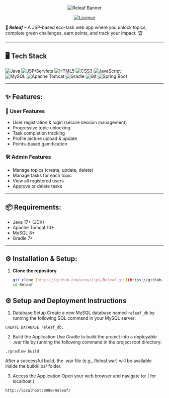 <div align="center">

<p align="center">
  <img src="https://svg-banners.vercel.app/api?type=typeWriter&text1=🌱%20Releaf%20–%20Eco%20Task%20Management%20System&width=800&height=100" alt="Releaf Banner">
</p>


[![License](https://img.shields.io/badge/License-No%20License-red.svg)](https://choosealicense.com/no-permission/)

</div>

**🌱 _Releaf_** – A JSP-based eco-task web app where you unlock topics, complete green challenges, earn points, and track your impact. 🏆

---

## 🖥️ Tech Stack

![Java](https://img.shields.io/badge/Java-ED8B00?style=for-the-badge&logo=openjdk&logoColor=white)
![JSP/Servlets](https://img.shields.io/badge/Jakarta%20EE-333333?style=for-the-badge&logo=jakartaee&logoColor=white)
![HTML5](https://img.shields.io/badge/HTML5-E34F26?style=for-the-badge&logo=html5&logoColor=white)
![CSS3](https://img.shields.io/badge/CSS3-1572B6?style=for-the-badge&logo=css3&logoColor=white)
![JavaScript](https://img.shields.io/badge/JavaScript-F7DF1E?style=for-the-badge&logo=javascript&logoColor=black)  
![MySQL](https://img.shields.io/badge/MySQL-005C84?style=for-the-badge&logo=mysql&logoColor=white)
![Apache Tomcat](https://img.shields.io/badge/Apache%20Tomcat-F8DC75?style=for-the-badge&logo=apachetomcat&logoColor=black)
![Gradle](https://img.shields.io/badge/Gradle-02303A?style=for-the-badge&logo=gradle&logoColor=white)
![Git](https://img.shields.io/badge/Git-F05032?style=for-the-badge&logo=git&logoColor=white)
![Spring Boot](https://img.shields.io/badge/Spring%20Boot-6DB33F?style=for-the-badge&logo=springboot&logoColor=white)

---

## ✨ Features:

### 👤 User Features
- User registration & login (secure session management)
- Progressive topic unlocking
- Task completion tracking
- Profile picture upload & update
- Points-based gamification

### 🛠️ Admin Features
- Manage topics (create, update, delete)
- Manage tasks for each topic
- View all registered users
- Approve or delete tasks

---

## 📦 Requirements:
- Java 17+ (JDK)
- Apache Tomcat 10+
- MySQL 8+
- Gradle 7+

---

## ⚙️ Installation & Setup:

1.  **Clone the repository**
    ```bash
    git clone [https://github.com/aroyslipk/Releaf.git](https://github.com/aroyslipk/Releaf.git)
    cd Releaf
    ```

## ⚙️ Setup and Deployment Instructions

1. Database Setup
Create a new MySQL database named `releaf_db` by running the following SQL command in your MySQL server:
```
CREATE DATABASE releaf_db;
```
2. Build the Application
Use Gradle to build the project into a deployable .war file by running the following command in the project root directory:
```
./gradlew build
```
  After a successful build, the .war file (e.g., Releaf.war) will be available inside the build/libs/ folder.

3. Access the Application
Open your web browser and navigate to: ( for localhost )
```
http://localhost:8080/Releaf/
```
